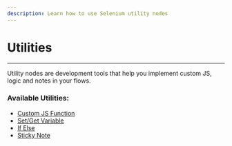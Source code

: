 ```yaml
---
description: Learn how to use Selenium utility nodes
---
```


# Utilities

***

Utility nodes are development tools that help you implement custom JS, logic and notes in your flows.

### Available Utilities:

* [Custom JS Function](custom-js-function.md)
* [Set/Get Variable](set-get-variable.md)
* [If Else](if-else.md)
* [Sticky Note](sticky-note.md)
